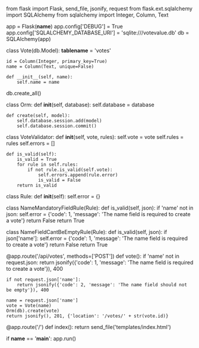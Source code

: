 from flask import Flask, send_file, jsonify, request
from flask.ext.sqlalchemy import SQLAlchemy
from sqlalchemy import Integer, Column, Text


app = Flask(__name__)
app.config['DEBUG'] = True
app.config['SQLALCHEMY_DATABASE_URI'] = 'sqlite:///votevalue.db'
db = SQLAlchemy(app)


class Vote(db.Model):
    __tablename__ = 'votes'

    id = Column(Integer, primary_key=True)
    name = Column(Text, unique=False)

    def __init__(self, name):
        self.name = name


db.create_all()


class Orm:
    def __init__(self, database):
        self.database = database

    def create(self, model):
        self.database.session.add(model)
        self.database.session.commit()


class VoteValidator:
    def __init__(self, vote, rules):
        self.vote = vote
        self.rules = rules
        self.errors = []

    def is_valid(self):
        is_valid = True
        for rule in self.rules:
            if not rule.is_valid(self.vote):
                self.errors.append(rule.error)
                is_valid = False
        return is_valid


class Rule:
    def __init__(self):
        self.error = {}


class NameMandatoryFieldRule(Rule):
    def is_valid(self, json):
        if 'name' not in json:
            self.error = {'code': 1, 'message': 'The name field is required to create a vote'}
            return False
        return True


class NameFieldCantBeEmptyRule(Rule):
    def is_valid(self, json):
        if json['name']:
            self.error = {'code': 1, 'message': 'The name field is required to create a vote'}
            return False
        return True


@app.route('/api/votes', methods=['POST'])
def vote():
    if 'name' not in request.json:
        return jsonify({'code': 1, 'message': 'The name field is required to create a vote'}), 400

    if not request.json['name']:
        return jsonify({'code': 2, 'message': 'The name field should not be empty'}), 400

    name = request.json['name']
    vote = Vote(name)
    Orm(db).create(vote)
    return jsonify(), 201, {'location': '/votes/' + str(vote.id)}


@app.route('/')
def index():
    return send_file('templates/index.html')


if __name__ == '__main__':
    app.run()
